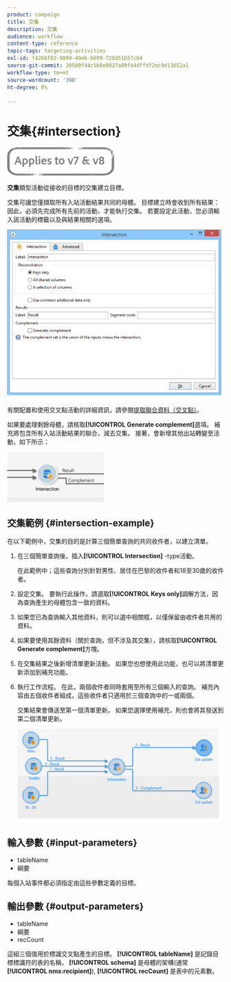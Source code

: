 ```yaml
---
product: campaign
title: 交集
description: 交集
audience: workflow
content-type: reference
topic-tags: targeting-activities
exl-id: f426bf02-9899-49eb-b699-728d51b57c64
source-git-commit: 20509f44c5b8e0827a09f44dffdf2ec9d11652a1
workflow-type: tm+mt
source-wordcount: '398'
ht-degree: 0%

---
```


# 交集{#intersection}

![](../../assets/common.svg)

**交集**&#x200B;類型活動從接收的目標的交集建立目標。

交集可讓您僅擷取所有入站活動結果共同的母體。 目標建立時會收到所有結果：因此，必須先完成所有先前的活動，才能執行交集。 若要設定此活動，您必須輸入該活動的標籤以及與結果相關的選項。

![](assets/s_user_segmentation_inter.png)

有關配置和使用交叉點活動的詳細資訊，請參閱[提取聯合資料（交叉點）](targeting-data.md#extracting-joint-data--intersection-)。

如果要處理剩餘母體，請核取&#x200B;**[!UICONTROL Generate complement]**&#x200B;選項。 補充將包含所有入站活動結果的聯合，減去交集。 接著，會新增其他出站轉變至活動，如下所示：

![](assets/s_user_segmentation_inter_compl.png)

## 交集範例 {#intersection-example}

在以下範例中，交集的目的是計算三個簡單查詢的共同收件者，以建立清單。

1. 在三個簡單查詢後，插入&#x200B;**[!UICONTROL Intersection]** -type活動。

   在此範例中；這些查詢分別針對男性、居住在巴黎的收件者和18至30歲的收件者。

1. 設定交集。 要執行此操作，請選取&#x200B;**[!UICONTROL Keys only]**&#x200B;調解方法，因為查詢產生的母體包含一致的資料。
1. 如果您已為查詢輸入其他資料，則可以選中相關框，以僅保留由收件者共用的資料。
1. 如果要使用其餘資料（關於查詢，但不涉及其交集），請核取&#x200B;**[!UICONTROL Generate complement]**&#x200B;方塊。
1. 在交集結果之後新增清單更新活動。 如果您也想使用此功能，也可以將清單更新添加到補充功能。
1. 執行工作流程。 在此，兩個收件者同時套用至所有三個輸入的查詢。 補充內容由五個收件者組成，這些收件者只適用於三個查詢中的一或兩個。

   交集結果會傳送至第一個清單更新。 如果您選擇使用補充，則也會將其發送到第二個清單更新。

   ![](assets/intersection_example.png)

## 輸入參數 {#input-parameters}

* tableName
* 綱要

每個入站事件都必須指定由這些參數定義的目標。

## 輸出參數 {#output-parameters}

* tableName
* 綱要
* recCount

這組三個值用於標識交叉點產生的目標。 **[!UICONTROL tableName]** 是記錄目標標識符的表的名稱， **[!UICONTROL schema]** 是母體的架構(通常 **[!UICONTROL nms:recipient]**), **[!UICONTROL recCount]** 是表中的元素數。
